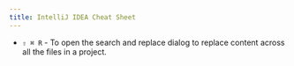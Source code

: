 ```yaml
---
title: IntelliJ IDEA Cheat Sheet
---
```


- `⇧ ⌘ R` - To open the search and replace dialog to replace content across all the files in a project.